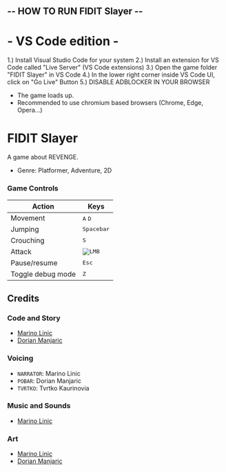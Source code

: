 ## -- HOW TO RUN FIDIT Slayer --
# - VS Code edition -
1.) Install Visual Studio Code for your system
2.) Install an extension for VS Code called "Live Server" (VS Code extensions)
3.) Open the game folder "FIDIT Slayer" in VS Code
4.) In the lower right corner inside VS Code UI, click on "Go Live" Button
5.) DISABLE ADBLOCKER IN YOUR BROWSER

- The game loads up.
- Recommended to use chromium based browsers (Chrome, Edge, Opera...)

# FIDIT Slayer
A game about REVENGE.
- Genre: Platformer, Adventure, 2D

### Game Controls
| **Action**             | **Keys**                                                                                       |
|------------------------|------------------------------------------------------------------------------------------------|
| Movement               | <kbd>A</kbd> <kbd>D</kbd>                                                                      |
| Jumping                | <kbd>Spacebar</kbd>                                                                            |
| Crouching              | <kbd>S</kbd>                                                                                   |
| Attack                 | <kbd>![LMB](https://raw.githubusercontent.com/emre-aki/raycast.js/master/images/lmb.png)</kbd> |
| Pause/resume           | <kbd>Esc</kbd>                                                                                   |
| Toggle debug mode      | <kbd>Z</kbd>                                                                                   |

## Credits
### Code and Story
- [Marino Linic](https://github.com/MarinoLinic)
- [Dorian Manjaric](https://manjaric.com)

### Voicing
- `NARRATOR`: Marino Linic
- `POBAR`: Dorian Manjaric
- `TVRTKO`: Tvrtko Kaurinovia

### Music and Sounds
- [Marino Linic](https://github.com/MarinoLinic)

### Art
- [Marino Linic](https://github.com/MarinoLinic)
- [Dorian Manjaric](https://manjaric.com)
